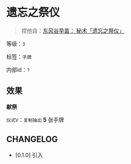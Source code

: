 # 遗忘之祭仪

> 捏他自：[东风谷早苗： 秘术「遗忘之祭仪」](https://thwiki.cc/Gray_Thaumaturgy/%E5%88%86%E6%9E%90%E4%B8%8E%E8%80%83%E6%8D%AE)

等级：`3 `

标签：`手牌`

内部id：`?`

## 效果

**献祭**

`仪式V`：`复制抽出` **5** 张手牌

## CHANGELOG

- [0.1.0] 引入
